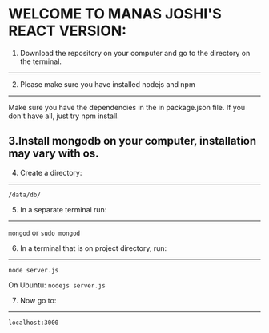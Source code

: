 WELCOME TO MANAS JOSHI'S REACT VERSION:
=======================================

1. Download the repository on your computer and go to the directory on the terminal.
-----
2. Please make sure you have installed nodejs and npm
-----
Make sure you have the dependencies in the in package.json file.
If you don't have all, just try npm install.

3.Install mongodb on your computer, installation may vary with os.
--------
4. Create a directory: 
------
`/data/db/`

5. In a separate terminal run: 
------
`mongod` or 
`sudo mongod`

6. In a terminal that is on project directory, run: 
------
`node server.js`

On Ubuntu:
`nodejs server.js`

7. Now go to: 
------
`localhost:3000`
